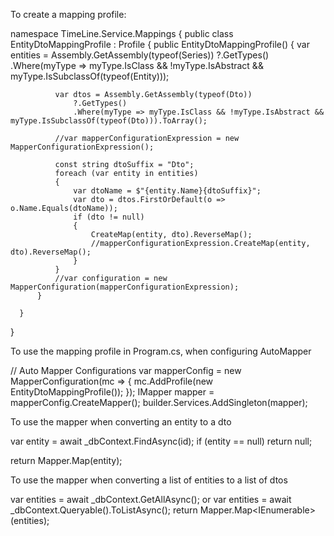 To create a mapping profile:

  namespace TimeLine.Service.Mappings
  {
      public class EntityDtoMappingProfile : Profile
      {
          public EntityDtoMappingProfile()
          {
              var entities = Assembly.GetAssembly(typeof(Series))
                  ?.GetTypes()
                  .Where(myType =>
                      myType.IsClass && !myType.IsAbstract && myType.IsSubclassOf(typeof(<Something here>Entity)));

              var dtos = Assembly.GetAssembly(typeof(Dto))
                  ?.GetTypes()
                  .Where(myType => myType.IsClass && !myType.IsAbstract && myType.IsSubclassOf(typeof(Dto))).ToArray();

              //var mapperConfigurationExpression = new MapperConfigurationExpression();

              const string dtoSuffix = "Dto";
              foreach (var entity in entities)
              {
                  var dtoName = $"{entity.Name}{dtoSuffix}";
                  var dto = dtos.FirstOrDefault(o => o.Name.Equals(dtoName));
                  if (dto != null)
                  {
                      CreateMap(entity, dto).ReverseMap();
                      //mapperConfigurationExpression.CreateMap(entity, dto).ReverseMap();
                  }
              }
              //var configuration = new MapperConfiguration(mapperConfigurationExpression);
          }

      }
  }
  
To use the mapping profile in Program.cs, when configuring AutoMapper

  // Auto Mapper Configurations
  var mapperConfig = new MapperConfiguration(mc =>
  {
      mc.AddProfile(new EntityDtoMappingProfile());
  });
  IMapper mapper = mapperConfig.CreateMapper();
  builder.Services.AddSingleton(mapper);
  
To use the mapper when converting an entity to a dto
  
  var entity = await _dbContext.FindAsync(id);
  if (entity == null)
      return null;

  return Mapper.Map<SeriesDto>(entity);

To use the mapper when converting a list of entities to a list of dtos

  var entities = await _dbContext.GetAllAsync();
  or
  var entities = await _dbContext.Queryable().ToListAsync();
  return Mapper.Map<IEnumerable<SeriesDto>>(entities);

